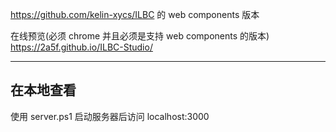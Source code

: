 https://github.com/kelin-xycs/ILBC 的 web components 版本  


在线预览(必须 chrome 并且必须是支持 web components 的版本) https://2a5f.github.io/ILBC-Studio/

---
## 在本地查看  
使用 server.ps1 启动服务器后访问 localhost:3000 

